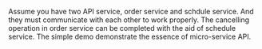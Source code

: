 Assume you have two API service, order service and schdule service. And they must communicate with each other to work properly. The cancelling operation in order service can be completed with the aid of schedule service. The simple demo demonstrate the essence of micro-service API.
